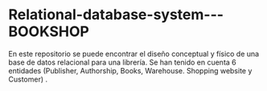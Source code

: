 # Relational-database-system---BOOKSHOP
En este repositorio se puede encontrar el diseño conceptual y físico de una base de datos relacional para una librería. Se han tenido en cuenta 6 entidades (Publisher, Authorship, Books,  Warehouse. Shopping website y Customer) .

